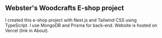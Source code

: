 ## Webster's Woodcrafts E-shop project

I created this e-shop project with Next.js and Tailwind CSS using TypeScript. I use MongoDB and Prisma for back-end. Website is hosted on Vercel (link in About).